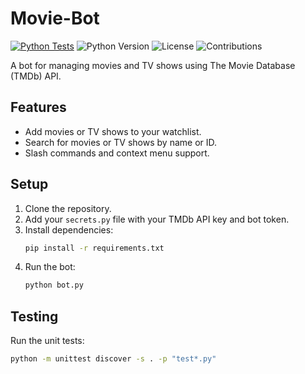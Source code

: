 # Movie-Bot

[![Python Tests](https://github.com/your-username/Movie-Bot/actions/workflows/main.yml/badge.svg)](https://github.com/your-username/Movie-Bot/actions/workflows/main.yml)
![Python Version](https://img.shields.io/badge/python-3.10-blue)
![License](https://img.shields.io/badge/license-MIT-green)
![Contributions](https://img.shields.io/badge/contributions-welcome-orange)

A bot for managing movies and TV shows using The Movie Database (TMDb) API.

## Features
- Add movies or TV shows to your watchlist.
- Search for movies or TV shows by name or ID.
- Slash commands and context menu support.

## Setup
1. Clone the repository.
2. Add your `secrets.py` file with your TMDb API key and bot token.
3. Install dependencies:
   ```bash
   pip install -r requirements.txt
   ```
4. Run the bot:
   ```bash
   python bot.py
   ```

## Testing
Run the unit tests:
```bash
python -m unittest discover -s . -p "test*.py"
```
